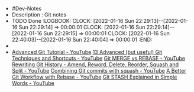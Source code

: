 - #Dev-Notes
- Description : Git notes
- TODO Done
  :LOGBOOK:
  CLOCK: [2022-01-16 Sun 22:29:13]--[2022-01-16 Sun 22:29:14] =>  00:00:01
  CLOCK: [2022-01-16 Sun 22:29:14]--[2022-01-16 Sun 22:29:15] =>  00:00:01
  CLOCK: [2022-01-16 Sun 22:40:03]--[2022-01-16 Sun 22:40:04] =>  00:00:01
  :END:
-
- [Advanced Git Tutorial - YouTube](https://www.youtube.com/watch?v=0SJCYPsef54&ab_channel=DmitriSnytkine)
  [13 Advanced (but useful) Git Techniques and Shortcuts - YouTube](https://www.youtube.com/watch?v=ecK3EnyGD8o&t=292s&ab_channel=Fireship)
  [Git MERGE vs REBASE - YouTube](https://www.youtube.com/watch?v=CRlGDDprdOQ&ab_channel=Academind)
  [Rewriting Git History - Amend, Reword, Delete, Reorder, Squash and Split - YouTube](https://www.youtube.com/watch?v=ElRzTuYln0M&list=PLfU9XN7w4tFzXhl94ryX8zT06NNI-MJbg&ab_channel=TheModernCoder)
  [Combining Git commits with squash - YouTube](https://www.youtube.com/watch?v=V5KrD7CmO4o&list=PLfU9XN7w4tFzXhl94ryX8zT06NNI-MJbg&index=3&ab_channel=TheModernCoder)
  [A Better Git Workflow with Rebase - YouTube](https://www.youtube.com/watch?v=f1wnYdLEpgI&list=PLfU9XN7w4tFzXhl94ryX8zT06NNI-MJbg&index=5&ab_channel=TheModernCoder)
  [Git STASH Explained in Simple Words - YouTube](https://www.youtube.com/watch?v=DeU6opFU_zw&ab_channel=Academind)